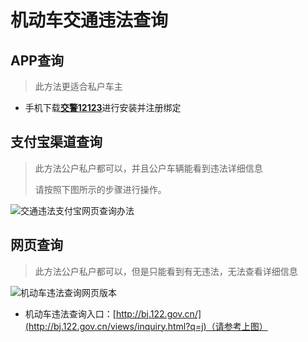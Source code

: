 # 机动车交通违法查询


## APP查询

> 此方法更适合私户车主

- 手机下载[**交警12123**](https://bj.122.gov.cn/#/app)进行安装并注册绑定

## 支付宝渠道查询 <Badge text="推荐" type="tip"/>

> 此方法公户私户都可以，并且公户车辆能看到违法详细信息
> 
> 请按照下图所示的步骤进行操作。

![交通违法支付宝网页查询办法](https://gitee.com/zhou/MoYouClubPic/raw/master/20210401154030.jpeg)

## 网页查询

> 此方法公户私户都可以，但是只能看到有无违法，无法查看详细信息

![机动车违法查询网页版本](https://gitee.com/zhou/MoYouClubPic/raw/master/20210401154521.png)

- 机动车违法查询入口：[http://bj.122.gov.cn/](http://bj.122.gov.cn/views/inquiry.html?q=j)（请参考上图）


